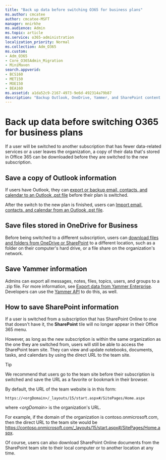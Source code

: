 ```yaml
---
title: "Back up data before switching O365 for business plans"
ms.author: cmcatee
author: cmcatee-MSFT
manager: mnirkhe
ms.audience: Admin
ms.topic: article
ms.service: o365-administration
localization_priority: Normal
ms.collection: Adm_O365
ms.custom:
- Adm_O365
- Core_O365Admin_Migration
- MiniMaven
search.appverid:
- BCS160
- MET150
- MOE150
- BEA160
ms.assetid: a1da52c9-2167-4973-9e6d-492314a79b87
description: "Backup Outlook, OneDrive, Yammer, and SharePoint content before switching Office 365 subscriptions or if a user leaves the organization."
---
```


# Back up data before switching O365 for business plans

If a user will be switched to another subscription that has fewer data-related services or a user leaves the organization, a copy of their data that's stored in Office 365 can be downloaded before they are switched to the new subscription.
  
## Save a copy of Outlook information

If users have Outlook, they can [export or backup email, contacts, and calendar to an Outlook .pst file](https://support.office.com/article/14252b52-3075-4e9b-be4e-ff9ef1068f91) before their plan is switched. 
  
After the switch to the new plan is finished, users can [Import email, contacts, and calendar from an Outlook .pst file](https://support.office.com/article/431a8e9a-f99f-4d5f-ae48-ded54b3440ac).
  
## Save files stored in OneDrive for Business

Before being switched to a different subscription, users can [download files and folders from OneDrive or SharePoint](https://support.office.com/article/5c7397b7-19c7-4893-84fe-d02e8fa5df05) to a different location, such as a folder on their computer's hard drive, or a file share on the organization's network. 
  
## Save Yammer information

Admins can export all messages, notes, files, topics, users, and groups to a .zip file. For more information, see [Export data from Yammer Enterprise](https://docs.microsoft.com/en-us/yammer/manage-security-and-compliance/export-yammer-enterprise-data). Developers can use the [Yammer API](https://go.microsoft.com/fwlink/p/?linkid=842495) to do this, as well. 
  
## How to save SharePoint information

If a user is switched from a subscription that has SharePoint Online to one that doesn't have it, the **SharePoint** tile will no longer appear in their Office 365 menu. 
  
However, as long as the new subscription is within the same organization as the one they are switched from, users will still be able to access the SharePoint team site. They can view and update notebooks, documents, tasks, and calendars by using the direct URL to the team site.
  
> [!TIP]
> We recommend that users go to the team site before their subscription is switched and save the URL as a favorite or bookmark in their browser. 
  
By default, the URL of the team website is in this form:
  
```
https://<orgDomain>/_layouts/15/start.aspx#/SitePages/Home.aspx
```

where  _\<orgDomain\>_ is the organization's URL. 
  
For example, if the domain of the organization is contoso.onmicrosoft.com, then the direct URL to the team site would be https://contoso.onmicrosoft.com/_layouts/15/start.aspx#/SitePages/Home.aspx.
  
Of course, users can also download SharePoint Online documents from the SharePoint team site to their local computer or to another location at any time.